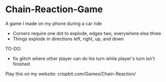 # Chain-Reaction-Game
A game I made on my phone during a car ride

- Corners require one dot to explode, edges two, everywhere else three
- Things explode in directions left, right, up, and down

TO-DO:
- fix glitch where other player can do his turn while player's turn isn't finished

Play this on my website:
crispbit.com/Games/Chain-Reaction/
